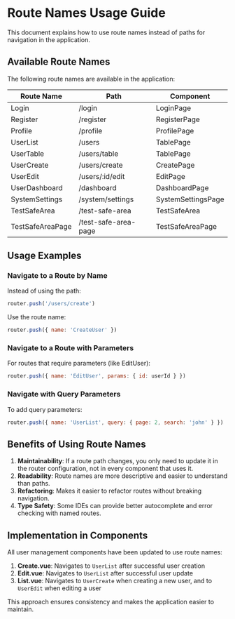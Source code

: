 # Route Names Usage Guide

This document explains how to use route names instead of paths for navigation in the application.

## Available Route Names

The following route names are available in the application:

| Route Name | Path | Component |
|------------|------|-----------|
| Login | /login | LoginPage |
| Register | /register | RegisterPage |
| Profile | /profile | ProfilePage |
| UserList | /users | TablePage |
| UserTable | /users/table | TablePage |
| UserCreate | /users/create | CreatePage |
| UserEdit | /users/:id/edit | EditPage |
| UserDashboard | /dashboard | DashboardPage |
| SystemSettings | /system/settings | SystemSettingsPage |
| TestSafeArea | /test-safe-area | TestSafeArea |
| TestSafeAreaPage | /test-safe-area-page | TestSafeAreaPage |

## Usage Examples

### Navigate to a Route by Name

Instead of using the path:
```javascript
router.push('/users/create')
```

Use the route name:
```javascript
router.push({ name: 'CreateUser' })
```

### Navigate to a Route with Parameters

For routes that require parameters (like EditUser):
```javascript
router.push({ name: 'EditUser', params: { id: userId } })
```

### Navigate with Query Parameters

To add query parameters:
```javascript
router.push({ name: 'UserList', query: { page: 2, search: 'john' } })
```

## Benefits of Using Route Names

1. **Maintainability**: If a route path changes, you only need to update it in the router configuration, not in every component that uses it.
2. **Readability**: Route names are more descriptive and easier to understand than paths.
3. **Refactoring**: Makes it easier to refactor routes without breaking navigation.
4. **Type Safety**: Some IDEs can provide better autocomplete and error checking with named routes.

## Implementation in Components

All user management components have been updated to use route names:

1. **Create.vue**: Navigates to `UserList` after successful user creation
2. **Edit.vue**: Navigates to `UserList` after successful user update
3. **List.vue**: Navigates to `UserCreate` when creating a new user, and to `UserEdit` when editing a user

This approach ensures consistency and makes the application easier to maintain.